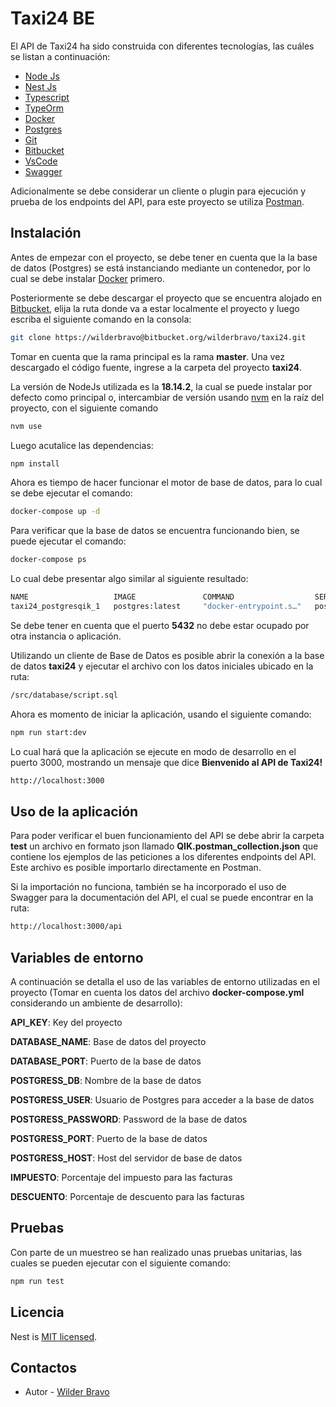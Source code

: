 # Taxi24 BE

El API de Taxi24 ha sido construida con diferentes tecnologías, las cuáles se listan a continuación:

- [Node Js](https://nodejs.org/en)
- [Nest Js](https://nestjs.com/)
- [Typescript](https://www.typescriptlang.org/)
- [TypeOrm](https://typeorm.io/)
- [Docker](https://www.docker.com/)
- [Postgres](https://www.postgresql.org/)
- [Git](https://git-scm.com/)
- [Bitbucket](https://bitbucket.org/)
- [VsCode](https://code.visualstudio.com/)
- [Swagger](https://swagger.io/)

Adicionalmente se debe considerar un  cliente o plugin para ejecución y prueba de los endpoints del API, para este proyecto se utiliza [Postman](https://www.postman.com/).

## Instalación

Antes de empezar con el proyecto, se debe tener en cuenta que la la base de datos (Postgres) se está instanciando mediante un contenedor, por lo cual se debe instalar [Docker](https://docs.docker.com/engine/install/) primero.


Posteriormente se debe descargar el proyecto que se encuentra alojado en [Bitbucket](https://bitbucket.org/), elija la ruta donde va a estar localmente el proyecto y luego escriba el siguiente comando en la consola:

```bash
git clone https://wilderbravo@bitbucket.org/wilderbravo/taxi24.git
```

Tomar en cuenta que la rama principal es la rama **master**. Una vez descargado el código fuente, ingrese a la carpeta del proyecto **taxi24**.

La versión de NodeJs utilizada es la **18.14.2**, la cual se puede instalar por defecto como principal o, intercambiar de versión usando [nvm](https://nvm.sh) en la raíz del proyecto, con el siguiente comando

```bash
nvm use
```
Luego acutalice las dependencias:
```bash
npm install
```
Ahora es tiempo de hacer funcionar el motor de base de datos, para lo cual se debe ejecutar el comando:

```bash
docker-compose up -d
```
Para verificar que la base de datos se encuentra funcionando bien, se puede ejecutar el comando:
```bash
docker-compose ps
``` 
Lo cual debe presentar algo similar al siguiente resultado:
```bash
NAME                   IMAGE               COMMAND                  SERVICE             CREATED             STATUS              PORTS
taxi24_postgresqik_1   postgres:latest     "docker-entrypoint.s…"   postgresqik         4 days ago          Up 37 minutes       0.0.0.0:5432->5432/tcp
``` 
Se debe tener en cuenta que el puerto **5432** no debe estar ocupado por otra instancia o aplicación.

Utilizando un cliente de Base de Datos es posible abrir la conexión a la base de datos **taxi24** y ejecutar el archivo con los datos iniciales ubicado en la ruta:
```bash
/src/database/script.sql
``` 

Ahora es momento de iniciar la aplicación, usando el siguiente comando:

```bash
npm run start:dev
``` 
Lo cual hará que la aplicación se ejecute en modo de desarrollo en el puerto 3000, mostrando un mensaje que dice **Bienvenido al API de Taxi24!**

```bash
http://localhost:3000
``` 

## Uso de la aplicación
Para poder verificar el buen funcionamiento del API se debe abrir la carpeta **test** un archivo en formato json llamado **QIK.postman_collection.json** que contiene los ejemplos de las peticiones a los diferentes endpoints del API. Este archivo es posible importarlo directamente en Postman. 

Si la importación no funciona, también se ha incorporado el uso de Swagger para la documentación del API, el cual se puede encontrar en la ruta:

```bash
http://localhost:3000/api
```
## Variables de entorno
A continuación se detalla el uso de las variables de entorno utilizadas en el proyecto (Tomar en cuenta los datos del archivo **docker-compose.yml** considerando un ambiente de desarrollo):

**API_KEY**: Key del proyecto

**DATABASE_NAME**: Base de datos del proyecto

**DATABASE_PORT**: Puerto de la base de datos

**POSTGRESS_DB**: Nombre de la base de datos

**POSTGRESS_USER**: Usuario de Postgres para acceder a la base de datos

**POSTGRESS_PASSWORD**: Password de la base de datos

**POSTGRESS_PORT**: Puerto de la base de datos

**POSTGRESS_HOST**: Host del servidor de base de datos

**IMPUESTO**: Porcentaje del impuesto para las facturas

**DESCUENTO**: Porcentaje de descuento para las facturas

 ## Pruebas

Con parte de un muestreo se han realizado unas pruebas unitarias, las cuales se pueden ejecutar con el siguiente comando:
```bash
npm run test
```

## Licencia

Nest is [MIT licensed](https://choosealicense.com/licenses/mit/).

## Contactos

- Autor - [Wilder Bravo](https://www.linkedin.com/in/wilderbravoc/)



